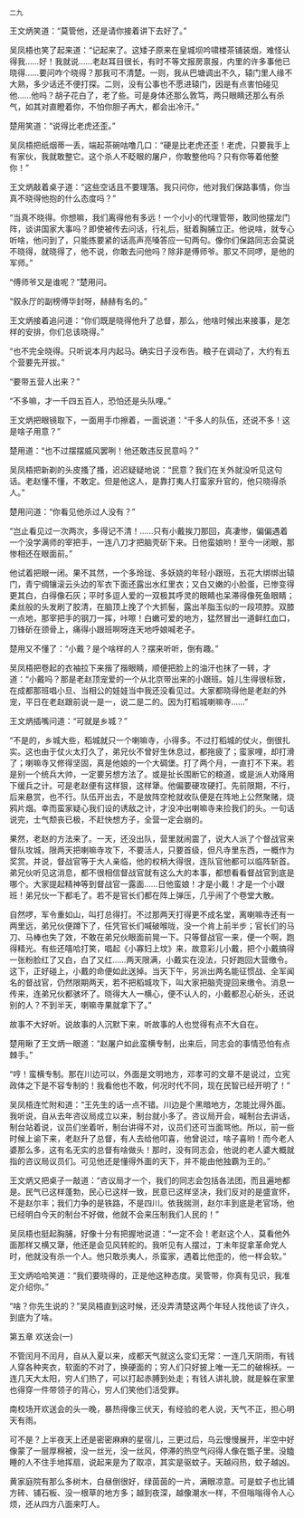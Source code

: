     二九 

   王文炳笑道：“莫管他，还是请你接着讲下去好了。”

   吴凤梧也笑了起来道：“记起来了。这矮子原来在皇城坝吟啸楼茶铺装烟，难怪认得我……好！我就说……老赵耳目很长，有时不等文报房禀报，内里的许多事他已晓得……要问咋个晓得？那我可不清楚。一则，我从巴塘调出不久，辕门里人缘不大熟，多少话还不便打探。二则，没有公事也不愿进辕门，因是有点害怕碰见他……他吗？胡子花白了，老了些。可是身体还那么敦笃，两只眼睛还那么有杀气，如其对直瞪着你，不怕你胆子再大，都会出冷汗。”

   楚用笑道：“说得比老虎还歪。”

   吴凤梧把纸烟蒂一丢，端起茶碗咕噜几口：“硬是比老虎还歪！老虎，只要我手上有家伙，我就敢整它。这个杀人不眨眼的屠户，你敢整他吗？只有你等着他整你！”

   王文炳敲着桌子道：“这些空话且不要理落。我只问你，他对我们保路事情，你当真不晓得他抱的什么态度吗？”

   “当真不晓得。你想嘛，我们离得他有多远！一个小小的代理管带，敢同他摆龙门阵，谈讲国家大事吗？即使被传去问话，行礼后，挺着胸脯立正。他说啥，就专心听啥，他问到了，只能拣要紧的话高声亮嗓答应一句两句。像你们保路同志会莫说不晓得，就晓得了，他不说，你敢去问他吗？除非是傅师爷。那又不同啰，是他的军师。”

   “傅师爷又是谁呢？”楚用问。

   “叙永厅的副榜傅华封呀，赫赫有名的。”

   王文炳接着追问道：“你们既是晓得他升了总督，那么，他啥时候出来接事，是怎样的安排，你们总该晓得。”

   “也不完全晓得。只听说本月内起马。确实日子没布告。粮子在调动了，大约有五个营要先开拔。”

   “要带五营人出来？”

   “不多嘛，才一千四五百人，恐怕还是头队哩。”

   王文炳把眼镜取下，一面用手巾擦着，一面说道：“千多人的队伍，还说不多！这是啥子用意？”

   楚用道：“也不过摆摆威风罢咧！他还敢违反民意吗？”

   吴凤梧把新剃的头皮搔了搔，迟迟疑疑地说：“民意？我们在关外就没听见这句话。老赵懂不懂，不敢定。但是他这人，是靠打夷人打蛮家升官的，他只晓得杀人。”

   楚用问道：“你看见他杀过人没有？”

   “岂止看见过一次两次，多得记不清！……只有小戴挨刀那回，真凄惨，偏偏遇着一个没学满师的宰把手，一连八刀才把脑壳斫下来。日他蛮娘哟！至今一闭眼，那惨相还在眼面前。”

   他试着把眼一闭。果不其然，一个多玲珑、多妖娆的年轻小跟班，五花大绑绑出辕门，青宁绸镶滚云头边的军衣下面还露出水红里衣；又白又嫩的小脸蛋，已惨变得更其白，白得像石灰；平时多逗人爱的一双极其呼灵的眼睛也呆滞得像死鱼眼睛；柔丝般的头发刷了胶清，在脑顶上挽了个大抓髻，露出羊脂玉似的一段项脖。双膝一点地，那宰把手的钢刀一挥，咔嚓！白嫩可爱的地方，猛然冒出一道鲜红血口，刀锋斫在颈骨上，痛得小跟班啊呀连天地呼娘喊老子。

   楚用又不懂了：“小戴？是个啥样的人？摆来听听，倒有趣。”

   吴凤梧把卷起的衣袖拉下来揩了揩眼睛，顺便把脸上的油汗也抹了一转，才道：“小戴吗？那是老赵顶宠爱的一个从北京带出来的小跟班。娃儿生得很标致，在成都那班唱小旦、当相公的娃娃当中我还没看见过。大家都晓得他是老赵的外宠，平日在老赵跟前说一是一，说二是二的。因为打稻城喇嘛寺……”

   王文炳插嘴问道：“可就是乡城？”

   “不是的，乡城大些，稻城就只一个喇嘛寺，小得多。不过打稻城的仗火，倒很扎实。这也由于仗火太打久了，弟兄伙不曾好生休息过，都拖疲了；蛮家哩，却打滑了；喇嘛寺又修得坚固，真是他娘的一个大碉堡。打了两个月，一直打不下来。若是别一个统兵大帅，一定要另想方法了。或是扯长围断它的粮道，或是派人劝降用下缓兵之计。可是老赵便有这样狠，这样犟。他偏要硬攻硬打。先前限期，不行，后来悬赏，也不行。队伍开出去，不是放阵空枪就收队便是在阵地上公然聚赌，烧鸦片烟。幸而蛮家疑心我们设的诱敌之计，才没冲出喇嘛寺来捡我们的头。一句话说完，士气颓丧已极，不赶快想方子，全营一定会崩的。

   果然，老赵的方法来了。一天，还没出队，营里就闹震了，说大人派了个督战官来督队攻城，限两天把喇嘛寺攻下，不要活人，只要首级，但凡寺里东西，一概作为奖赏。并说，督战官等于大人亲临，他的权柄大得很，连队官他都可以临阵斩首。弟兄伙听见这消息，都不很相信督战官就有这么大的本事，都想看看督战官到底是哪个。大家提起精神等到督战官一露面……日他蛮娘！才是小戴！才是一个小跟班！弟兄伙一下都毛了。若不是官长们都在阵上弹压，几乎闹了个卷堂大散。

   自然啰，军令重如山，叫打总得打。不过那两天打得更不成名堂，离喇嘛寺还有一两里远，弟兄伙便蹲下了，任凭官长们喊破喉咙，没一个肯上前半步；官长们的马刀、马棒也失了效，不敢在弟兄伙眼面前晃一下。只等督战官一来，便一个啊，跑得精光。有些还嘻哈打笑，唱起《小寡妇上坟》来，故意彩儿小戴，把个小戴搞得一张粉脸红了又白，白了又红……两天限满，小戴实在没法，只好跑回大营缴令。这下，正好碰上，小戴的命便如此送掉。当天下午，另派出两名能征惯战、全军闻名的督战官，仍然限期两天，若不把稻城攻下，叫大家把脑壳提回来缴令。消息一传来，连弟兄伙都骇坏了。晓得大人一横心，便不认人的，小戴都忍心斫头，还说别的人？不到半天，喇嘛寺果就拿下了。”

   故事不大好听。说故事的人沉默下来，听故事的人也觉得有点不大自在。

   楚用瞅了王文炳一眼道：“赵屠户如此蛮横专制，出来后，同志会的事情恐怕有点棘手。”

   “哼！蛮横专制。那在川边可以，外面是文明地方，邓孝可的文章不是说过，立宪政体之下是不容专制的！我看他也不敢，何况时代不同，现在民智已经开明了！”

   吴凤梧连忙附和道：“王先生的话一点不错。川边是个黑暗地方，怎能比得外面。我听说，自从去年咨议局成立以来，制台就小多了。咨议局开会，喊制台去讲话，制台站着说，议员们坐着听，制台讲得不对，议员们还可当面骂他。所以，前一些时候上谕下来，老赵升了总督，有人去给他叩喜，他曾说过，啥子喜哟！而今老人婆那么多，这有名无实的总督有啥做头！那时，没有同志会，他说的老人婆大概就指的咨议局议员们。可见他还是懂得外面的天下，并不能由他独霸为王的。”

   王文炳又把桌子一敲道：“咨议局才一个，我们的同志会包括各法团，而且遍地都是。民气已这样蓬勃，民心已这样一致，民意已这样坚决，我们反对的是盛宣怀，不是赵尔丰；我们力争的是铁路，不是四川。依我揣测，赵尔丰到底是老官场，他已经明白今天的制台不好做，他就不会来压制我们人民的！”

   吴凤梧也挺起胸脯，好像十分有把握地说道：“一定不会！老赵这个人，莫看他外面那样又横又犟，他还是会见风转舵的。我听见有人摆过，丁未年捉拿革命党人时，他就没有杀一个人。他只敢杀夷人，杀蛮家，遇着比他歪的，他一样会软。”

   王文炳哈哈笑道：“我们要晓得的，正是他这种态度。吴管带，你真有见识，我准定介绍你。”

   “啥？你先生说的？”吴凤梧直到这时候，还没弄清楚这两个年轻人找他谈了许久，到底为了啥。

   第五章 欢送会(一)

   不管闰月不闰月，自从入夏以来，成都天气就这么变幻无常：一连几天阴雨，有钱人穿各种夹衣，软面的不对了，换硬面的；穷人们只好披上唯一无二的破棉袄。一连几天大太阳，穷人们热了，可以打起赤膊到处走；有钱人讲礼貌，就是躲在家里也得穿一件带领子的背心，穷人们笑他们活受罪。

   南校场开欢送会的头一晚，暴热得像三伏天，有经验的老人说，天气不正，担心明天有雨。

   可不是？上半夜天上还是密密麻麻的星宿儿，三更过后，乌云慢慢展开，半空中好像蒙了一层厚棉被，没一丝光，没一丝风，停滞的热空气闷得人像在甑子里。没瞌睡的人不住手地挥扇，说起来是为了取凉，其实是驱蚊子。天越闷热，蚊子越凶。

   黄家庭院有那么多树木，白昼倒很好，绿茵茵的一片，满眼凉意。可是蚊子也比铺方砖、铺石板、没一根草的地方多；越到夜深，越像潮水一样，不但嗡嗡得令人心烦，还从四方八面来叮人。

